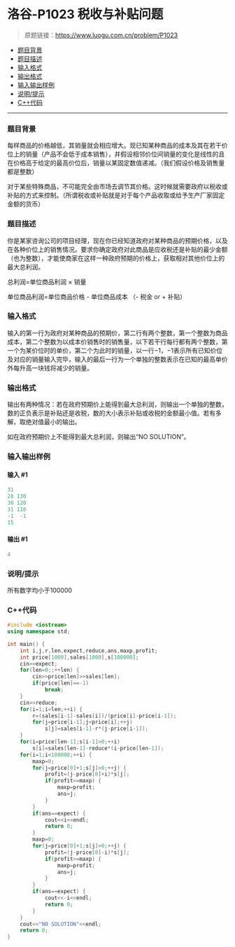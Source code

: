 # 洛谷-P1023 税收与补贴问题

> 原题链接：https://www.luogu.com.cn/problem/P1023

- [题目背景](#题目背景)
- [题目描述](#题目描述)
- [输入格式](#输入格式)
- [输出格式](#输出格式)
- [输入输出样例](#输入输出样例)
- [说明/提示](#说明/提示)
- [C++代码](#C++代码)

---

### <a name="题目背景">题目背景</a>

每样商品的价格越低，其销量就会相应增大。现已知某种商品的成本及其在若干价位上的销量（产品不会低于成本销售），并假设相邻价位间销量的变化是线性的且在价格高于给定的最高价位后，销量以某固定数值递减。（我们假设价格及销售量都是整数）

对于某些特殊商品，不可能完全由市场去调节其价格。这时候就需要政府以税收或补贴的方式来控制。（所谓税收或补贴就是对于每个产品收取或给予生产厂家固定金额的货币）

### <a name="题目描述">题目描述</a>

你是某家咨询公司的项目经理，现在你已经知道政府对某种商品的预期价格，以及在各种价位上的销售情况。要求你确定政府对此商品是应收税还是补贴的最少金额（也为整数），才能使商家在这样一种政府预期的价格上，获取相对其他价位上的最大总利润。

总利润=单位商品利润   ×  销量

单位商品利润=单位商品价格 - 单位商品成本 （- 税金  or  + 补贴）

### <a name="输入格式">输入格式</a>

输入的第一行为政府对某种商品的预期价，第二行有两个整数，第一个整数为商品成本，第二个整数为以成本价销售时的销售量，以下若干行每行都有两个整数，第一个为某价位时的单价，第二个为此时的销量，以一行−1，−1表示所有已知价位及对应的销量输入完毕，输入的最后一行为一个单独的整数表示在已知的最高单价外每升高一块钱将减少的销量。

### <a name="输出格式">输出格式</a>

输出有两种情况：若在政府预期价上能得到最大总利润，则输出一个单独的整数，数的正负表示是补贴还是收税，数的大小表示补贴或收税的金额最小值。若有多解，取绝对值最小的输出。

如在政府预期价上不能得到最大总利润，则输出“NO SOLUTION”。

### <a name="输入输出样例">输入输出样例</a>

#### 输入 #1

```c++
31
28 130
30 120
31 110
-1  -1
15
```

#### 输出 #1

```c++
4
```

### <a name="说明/提示">说明/提示</a>

所有数字均小于100000

### <a name="C++代码">C++代码</a>

```c++
#include <iostream>
using namespace std;

int main() {
    int i,j,r,len,expect,reduce,ans,maxp,profit;
    int price[1000],sales[1000],s[100000];
    cin>>expect;
    for(len=0;;++len) {
        cin>>price[len]>>sales[len];
        if(price[len]==-1)
            break;
    }
    cin>>reduce;
    for(i=1;i<len;++i) {
        r=(sales[i-1]-sales[i])/(price[i]-price[i-1]);
        for(j=price[i-1];j<price[i];++j)
            s[j]=sales[i-1]-r*(j-price[i-1]);
    }
    for(i=price[len-1];s[i-1]>0;++i)
        s[i]=sales[len-1]-reduce*(i-price[len-1]);
    for(i=1;i<100000;++i) {
        maxp=0;
        for(j=price[0]+1;s[j]>0;++j) {
            profit=(j-price[0]+i)*s[j];
            if(profit>=maxp) {
                maxp=profit;
                ans=j;
            }
        }
        if(ans==expect) {
            cout<<i<<endl;
            return 0;
        }
        maxp=0;
        for(j=price[0]+1;s[j]>0;++j) {
            profit=(j-price[0]-i)*s[j];
            if(profit>=maxp) {
                maxp=profit;
                ans=j;
            }
        }
        if(ans==expect) {
            cout<<-i<<endl;
            return 0;
        }
    }
    cout<<"NO SOLUTION"<<endl;
    return 0;
}
```
